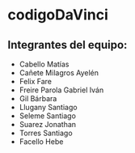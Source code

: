 # codigoDaVinci
## Integrantes del equipo: 

- Cabello Matías
- Cañete Milagros Ayelén
- Felix Fare
- Freire Parola Gabriel Iván
- Gil Bárbara
- Llugany Santiago
- Seleme Santiago
- Suarez Jonathan
- Torres Santiago
- Facello Hebe 
